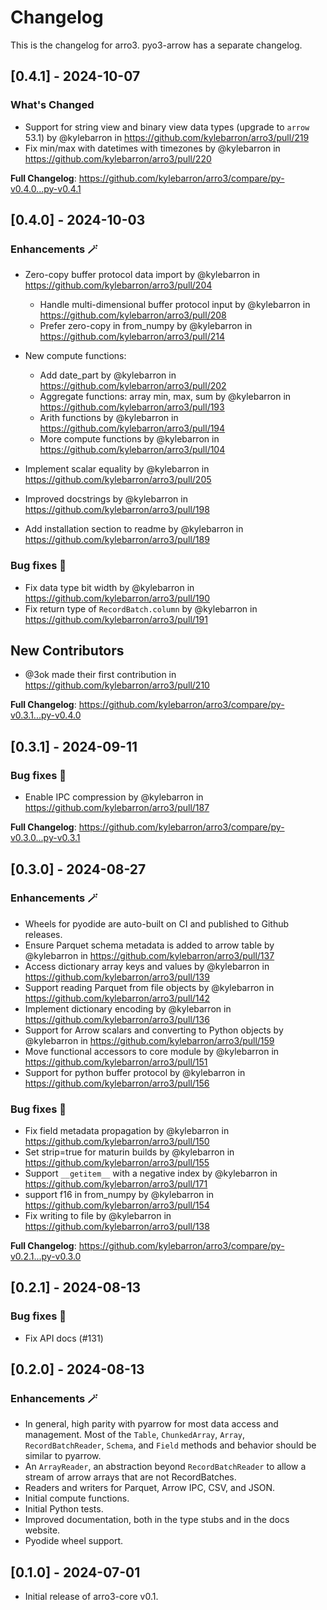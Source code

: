 # Changelog

This is the changelog for arro3. pyo3-arrow has a separate changelog.

## [0.4.1] - 2024-10-07

### What's Changed

- Support for string view and binary view data types (upgrade to `arrow` 53.1) by @kylebarron in https://github.com/kylebarron/arro3/pull/219
- Fix min/max with datetimes with timezones by @kylebarron in https://github.com/kylebarron/arro3/pull/220

**Full Changelog**: https://github.com/kylebarron/arro3/compare/py-v0.4.0...py-v0.4.1

## [0.4.0] - 2024-10-03

### Enhancements :magic_wand:

- Zero-copy buffer protocol data import by @kylebarron in https://github.com/kylebarron/arro3/pull/204

  - Handle multi-dimensional buffer protocol input by @kylebarron in https://github.com/kylebarron/arro3/pull/208
  - Prefer zero-copy in from_numpy by @kylebarron in https://github.com/kylebarron/arro3/pull/214

- New compute functions:
  - Add date_part by @kylebarron in https://github.com/kylebarron/arro3/pull/202
  - Aggregate functions: array min, max, sum by @kylebarron in https://github.com/kylebarron/arro3/pull/193
  - Arith functions by @kylebarron in https://github.com/kylebarron/arro3/pull/194
  - More compute functions by @kylebarron in https://github.com/kylebarron/arro3/pull/104
- Implement scalar equality by @kylebarron in https://github.com/kylebarron/arro3/pull/205
- Improved docstrings by @kylebarron in https://github.com/kylebarron/arro3/pull/198
- Add installation section to readme by @kylebarron in https://github.com/kylebarron/arro3/pull/189

### Bug fixes :bug:

- Fix data type bit width by @kylebarron in https://github.com/kylebarron/arro3/pull/190
- Fix return type of `RecordBatch.column` by @kylebarron in https://github.com/kylebarron/arro3/pull/191

## New Contributors

- @3ok made their first contribution in https://github.com/kylebarron/arro3/pull/210

**Full Changelog**: https://github.com/kylebarron/arro3/compare/py-v0.3.1...py-v0.4.0

## [0.3.1] - 2024-09-11

### Bug fixes :bug:

- Enable IPC compression by @kylebarron in https://github.com/kylebarron/arro3/pull/187

**Full Changelog**: https://github.com/kylebarron/arro3/compare/py-v0.3.0...py-v0.3.1

## [0.3.0] - 2024-08-27

### Enhancements :magic_wand:

- Wheels for pyodide are auto-built on CI and published to Github releases.
- Ensure Parquet schema metadata is added to arrow table by @kylebarron in https://github.com/kylebarron/arro3/pull/137
- Access dictionary array keys and values by @kylebarron in https://github.com/kylebarron/arro3/pull/139
- Support reading Parquet from file objects by @kylebarron in https://github.com/kylebarron/arro3/pull/142
- Implement dictionary encoding by @kylebarron in https://github.com/kylebarron/arro3/pull/136
- Support for Arrow scalars and converting to Python objects by @kylebarron in https://github.com/kylebarron/arro3/pull/159
- Move functional accessors to core module by @kylebarron in https://github.com/kylebarron/arro3/pull/151
- Support for python buffer protocol by @kylebarron in https://github.com/kylebarron/arro3/pull/156

### Bug fixes :bug:

- Fix field metadata propagation by @kylebarron in https://github.com/kylebarron/arro3/pull/150
- Set strip=true for maturin builds by @kylebarron in https://github.com/kylebarron/arro3/pull/155
- Support `__getitem__` with a negative index by @kylebarron in https://github.com/kylebarron/arro3/pull/171
- support f16 in from_numpy by @kylebarron in https://github.com/kylebarron/arro3/pull/154
- Fix writing to file by @kylebarron in https://github.com/kylebarron/arro3/pull/138

**Full Changelog**: https://github.com/kylebarron/arro3/compare/py-v0.2.1...py-v0.3.0

## [0.2.1] - 2024-08-13

### Bug fixes :bug:

- Fix API docs (#131)

## [0.2.0] - 2024-08-13

### Enhancements :magic_wand:

- In general, high parity with pyarrow for most data access and management. Most of the `Table`, `ChunkedArray`, `Array`, `RecordBatchReader`, `Schema`, and `Field` methods and behavior should be similar to pyarrow.
- An `ArrayReader`, an abstraction beyond `RecordBatchReader` to allow a stream of arrow arrays that are not RecordBatches.
- Readers and writers for Parquet, Arrow IPC, CSV, and JSON.
- Initial compute functions.
- Initial Python tests.
- Improved documentation, both in the type stubs and in the docs website.
- Pyodide wheel support.

## [0.1.0] - 2024-07-01

- Initial release of arro3-core v0.1.
